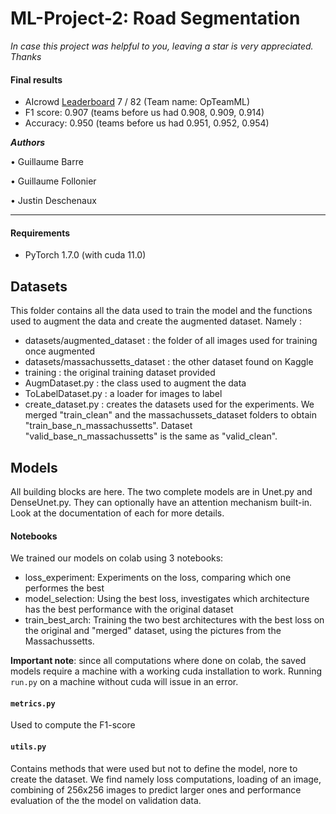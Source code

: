 # ML-Project-2: Road Segmentation 

*In case this project was helpful to you, leaving a star is very appreciated. Thanks*

#### Final results
* AIcrowd [Leaderboard](https://www.aicrowd.com/challenges/epfl-ml-road-segmentation/leaderboards) 7 / 82 (Team name: OpTeamML)
* F1 score: 0.907 (teams before us had 0.908, 0.909, 0.914)
* Accuracy: 0.950 (teams before us had 0.951, 0.952, 0.954)

***Authors***

• Guillaume Barre

• Guillaume Follonier

• Justin Deschenaux

___

#### Requirements

- PyTorch 1.7.0 (with cuda 11.0)


## Datasets

This folder contains all the data used to train the model and the functions used to augment the data and create the augmented dataset. Namely : 
* datasets/augmented_dataset : the folder of all images used for training once augmented
* datasets/massachussetts_dataset : the other dataset found on Kaggle
* training : the original training dataset provided
* AugmDataset.py : the class used to augment the data
* ToLabelDataset.py : a loader for images to label
* create_dataset.py : creates the datasets used for the experiments. We merged "train_clean" and the massachussets_dataset folders to obtain "train_base_n_massachussetts". Dataset  "valid_base_n_massachussetts" is the same as "valid_clean".

## Models 

All building blocks are here. The two complete models are in Unet.py and DenseUnet.py. They can optionally have an attention mechanism built-in. Look at the documentation of each for more details.

#### Notebooks

We trained our models on colab using 3 notebooks:

* loss_experiment: Experiments on the loss, comparing which one performes the best 
* model_selection: Using the best loss, investigates which architecture has the best performance with the original dataset 
* train_best_arch: Training the two best architectures with the best loss on the original and "merged" dataset, using the pictures from the Massachussetts.

**Important note**: since all computations where done on colab, the saved models require a machine with a working cuda installation to work. Running `run.py` on a machine without cuda will issue in an error.


#### `metrics.py`

Used to compute the F1-score

#### `utils.py`

Contains methods that were used but not to define the model, nore to create the dataset. We find namely loss computations, loading of an image, combining of 256x256 images to predict larger ones and performance evaluation of the the model on validation data. 
